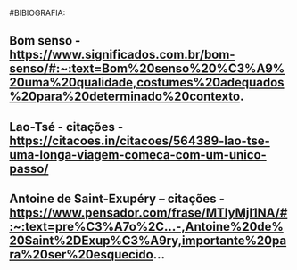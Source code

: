 
#BIBIOGRAFIA:

## Bom senso - https://www.significados.com.br/bom-senso/#:~:text=Bom%20senso%20%C3%A9%20uma%20qualidade,costumes%20adequados%20para%20determinado%20contexto. 

## Lao-Tsé - citações - https://citacoes.in/citacoes/564389-lao-tse-uma-longa-viagem-comeca-com-um-unico-passo/

## Antoine de Saint-Exupéry – citações - https://www.pensador.com/frase/MTIyMjI1NA/#:~:text=pre%C3%A7o%2C...-,Antoine%20de%20Saint%2DExup%C3%A9ry,importante%20para%20ser%20esquecido...
